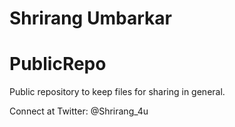 # Shrirang Umbarkar
# PublicRepo
Public repository to keep files for sharing in general.

Connect at Twitter: @Shrirang_4u
